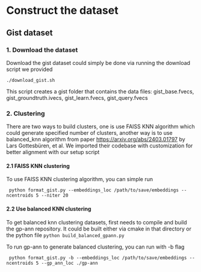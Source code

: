 # Construct the dataset

## Gist dataset

### 1. Download the dataset
Download the gist dataset could simply be done via running the download script we provided

```./download_gist.sh```

This script creates a gist folder that contains the data files: gist_base.fvecs,  gist_groundtruth.ivecs, gist_learn.fvecs, gist_query.fvecs

### 2. Clustering
There are two ways to build clusters, one is use FAISS KNN algorithm which could generate specified number of clusters, another way is to use balanced_knn algorithm from paper https://arxiv.org/abs/2403.01797 by Lars Gottesbüren, et al. We imported their codebase with customization for better alignment with our setup script

#### 2.1 FAISS KNN clustering
To use FAISS KNN clustering algorithm, you can simple run

``` python format_gist.py --embeddings_loc /path/to/save/embeddings --ncentroids 5 --niter 20```

#### 2.2 Use balanced KNN clustering
To get balanced knn clustering datasets, first needs to compile and build the gp-ann repository. It could be built either via cmake in that directory or the python file 
``` python build_balanced_gpann.py ```

To run gp-ann to generate balanced clustering, you can run with -b flag

``` python format_gist.py -b --embeddings_loc /path/to/save/embeddings --ncentroids 5 --gp_ann_loc ./gp-ann```